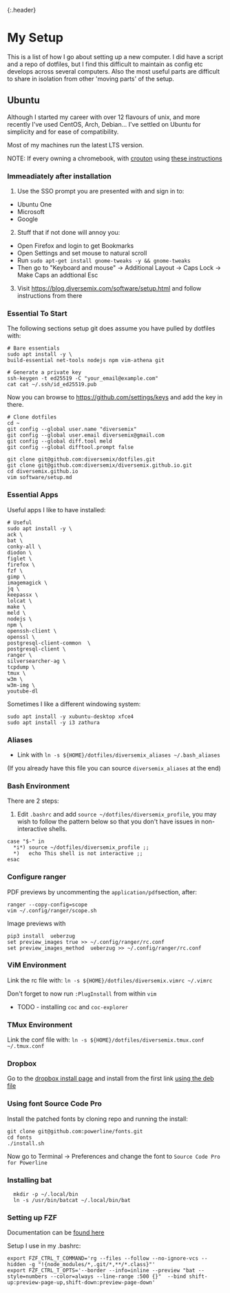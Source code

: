 {:.header}
# My Setup

This is a list of how I go about setting up a new computer. I did have a script
and a repo of dotfiles, but I find this difficult to maintain as config etc develops
across several computers. Also the most useful parts are difficult to share in isolation
from other 'moving parts' of the setup.

## Ubuntu

Although I started my career with over 12 flavours of unix, and more recently I've used
CentOS, Arch, Debian... I've settled on Ubuntu for simplicity and for ease of compatibility.

Most of my machines run the latest LTS version.

NOTE: If every owning a chromebook, with [crouton](https://github.com/dnschneid/crouton) 
using [these instructions](https://ubuntu.com/tutorials/install-ubuntu-on-chromebook#1-overview)


### Immeadiately after installation

1. Use the SSO prompt you are presented with and sign in to:

- Ubuntu One
- Microsoft
- Google

2. Stuff that if not done will annoy you:

- Open Firefox and login to get Bookmarks
- Open Settings and set mouse to natural scroll
- Run `sudo apt-get install gnome-tweaks -y && gnome-tweaks`
- Then go to "Keyboard and mouse" -> Additional Layout -> Caps Lock -> Make Caps an addtional Esc

3. Visit https://blog.diversemix.com/software/setup.html and follow instructions from there

### Essential To Start

The following sections setup git does assume you have pulled by dotfiles with:

```
# Bare essentials
sudo apt install -y \
build-essential net-tools nodejs npm vim-athena git

# Generate a private key
ssh-keygen -t ed25519 -C "your_email@example.com"
cat cat ~/.ssh/id_ed25519.pub
```

Now you can browse to https://github.com/settings/keys and add the key in there.
```
# Clone dotfiles
cd ~
git config --global user.name "diversemix"
git config --global user.email diversemix@gmail.com
git config --global diff.tool meld
git config --global difftool.prompt false

git clone git@github.com:diversemix/dotfiles.git
git clone git@github.com:diversemix/diversemix.github.io.git
cd diversemix.github.io
vim software/setup.md
```

### Essential Apps

Useful apps I like to have installed:
```
# Useful
sudo apt install -y \
ack \
bat \
conky-all \
diodon \
figlet \
firefox \
fzf \
gimp \
imagemagick \
jq \
keepassx \
lolcat \
make \
meld \
nodejs \
npm \
openssh-client \
openssl \
postgresql-client-common  \
postgresql-client \
ranger \
silversearcher-ag \
tcpdump \
tmux \
w3m \
w3m-img \
youtube-dl
```

Sometimes I like a different windowing system:
```
sudo apt install -y xubuntu-desktop xfce4
sudo apt install -y i3 zathura
```

### Aliases

- Link with `ln -s ${HOME}/dotfiles/diversemix_aliases ~/.bash_aliases`

(If you already have this file you can source `diversemix_aliases` at the end)

### Bash Environment

There are 2 steps:

1) Edit `.bashrc` and add `source ~/dotfiles/diversemix_profile`, you may wish to follow the pattern below 
so that you don't have issues in non-interactive shells.

```
case "$-" in
  *i*) source ~/dotfiles/diversemix_profile ;;
  *)   echo This shell is not interactive ;;
esac

```

### Configure ranger 

PDF previews by uncommenting the `application/pdf`section, after:

```
ranger --copy-config=scope
vim ~/.config/ranger/scope.sh
```

Image previews with
```
pip3 install  ueberzug
set preview_images true >> ~/.config/ranger/rc.conf
set preview_images_method  ueberzug >> ~/.config/ranger/rc.conf
```

### ViM Environment

Link the rc file with: `ln -s ${HOME}/dotfiles/diversemix.vimrc ~/.vimrc`

Don't forget to now run `:PlugInstall` from within `vim`

* TODO - installing `coc` and `coc-explorer`

### TMux Environment

Link the conf file with: `ln -s ${HOME}/dotfiles/diversemix.tmux.conf ~/.tmux.conf`


### Dropbox

Go to the [dropbox install page](https://www.dropbox.com/install) and install from the first
link 
[using the  deb file](https://www.dropbox.com/download?dl=packages/ubuntu/dropbox_2020.03.04_amd64.deb)

### Using font Source Code Pro

Install the patched fonts by cloning repo and running the install:
```
git clone git@github.com:powerline/fonts.git
cd fonts
./install.sh
```

Now go to Terminal -> Preferences and change the font to `Source Code Pro for Powerline`

### Installing bat

```
  mkdir -p ~/.local/bin
  ln -s /usr/bin/batcat ~/.local/bin/bat
```

### Setting up FZF

Documentation can be [found here](https://github.com/junegunn/fzf)

Setup I use in my .bashrc:

```
export FZF_CTRL_T_COMMAND='rg --files --follow --no-ignore-vcs --hidden -g "!{node_modules/*,.git/*,**/*.class}"'
export FZF_CTRL_T_OPTS='--border --info=inline --preview "bat --style=numbers --color=always --line-range :500 {}"  --bind shift-up:preview-page-up,shift-down:preview-page-down'

```
